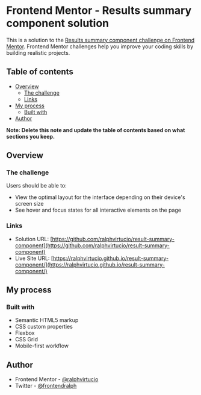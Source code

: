 # Frontend Mentor - Results summary component solution

This is a solution to the [Results summary component challenge on Frontend Mentor](https://www.frontendmentor.io/challenges/results-summary-component-CE_K6s0maV). Frontend Mentor challenges help you improve your coding skills by building realistic projects.

## Table of contents

- [Overview](#overview)
  - [The challenge](#the-challenge)
  - [Links](#links)
- [My process](#my-process)
  - [Built with](#built-with)
- [Author](#author)

**Note: Delete this note and update the table of contents based on what sections you keep.**

## Overview

### The challenge

Users should be able to:

- View the optimal layout for the interface depending on their device's screen size
- See hover and focus states for all interactive elements on the page

### Links

- Solution URL: [https://github.com/ralphvirtucio/result-summary-component](https://github.com/ralphvirtucio/result-summary-component)
- Live Site URL: [https://ralphvirtucio.github.io/result-summary-component/](https://ralphvirtucio.github.io/result-summary-component/)

## My process

### Built with

- Semantic HTML5 markup
- CSS custom properties
- Flexbox
- CSS Grid
- Mobile-first workflow

## Author

- Frontend Mentor - [@ralphvirtucio](https://www.frontendmentor.io/profile/ralphvirtucio)
- Twitter - [@frontendralph](https://www.twitter.com/frontendralph)
